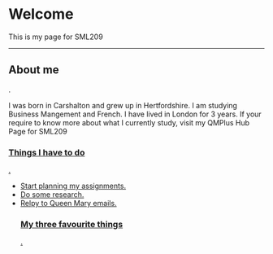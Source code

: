 <h1>Welcome</h1>
<p>This is my page for SML209</p>
<hr>
<h2> About me </h2>.

<p> I was born in Carshalton and grew up in Hertfordshire. I am studying Business Mangement and French. I have lived in London for 3 years. If your require to know more about what I currently study, visit my QMPlus Hub Page for SML209   <a href="https://hub.qmplus.qmul.ac.uk/view/view.php?profile=ml15258=sml209-computers-and-languages-2018-lauren"> 

<h3> Things I have to do </h3>.
<ul>
 <li> Start planning my assignments.</li>
  <li> Do some research. </li>
  <li> Relpy to Queen Mary emails.</li>
  
  
  <h3> My three favourite things </h3>.
  

  
  
